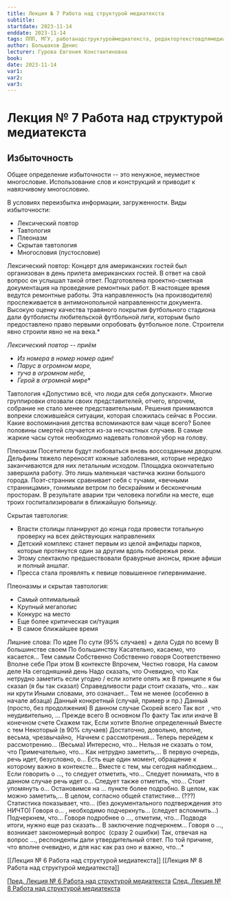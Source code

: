 ```yaml
---
title: Лекция № 7 Работа над структурой медиатекста
subtitle: 
startdate: 2023-11-14
enddate: 2023-11-14
tags: ППП, МГУ, работанадструктуроймедиатекста, редактортекстовдлямедиа
author: Большаков Денис
lecturer: Гурова Евгения Константиновна
book: 
date: 2023-11-14
var1: 
var2: 
var3:
---
```

# Лекция № 7 Работа над структурой медиатекста

## Избыточность

Общее определение избыточности -- это ненужное, неуместное многословие. Использование слов и конструкций и приводит к навязчивому многословию. 

В условиях переизбытка информации, загруженности. 
Виды избыточности:
* Лексический повтор
* Тавтология
* Плеоназм
* Скрытая тавтология
* Многословия (пустословие)


Лексический повтор:
Концерт для американских гостей был организован в день прилета американских гостей.
В ответ на свой вопрос он услышал такой ответ.
Подготовлена проектно-сметная документация на проведение ремонтных работ. В настоящее время ведутся ремонтные работы.
Эта направленность (на производителя) прослеживается в антимонопольной направленности документа.
Высокую оценку качества травяного покрытия футбольного стадиона дали футболисты любительской футбольной лиги, которым было предоставлено право первыми опробовать футбольное поле.
Строители явно строили явно не на века.*

*Лексический повтор -- приём*
* *Из номера в номер номер один!*
* *Парус в огромном море,*
* *туча в огромном небе,*
* *Герой в огромной мире**

Тавтология
«Допустимо всё, что люди для себя допускают».
Многие группировки отозвали своих представителей, отчего, впрочем, собрание не стало менее представительным.
Решения принимаются вопреки сложившейся ситуации, которая сложилась сейчас в России.
Какие воспоминания детства вспоминаются вам чаще всего?
Более половины смертей случается из-за несчастных случаев.
В самые жаркие часы суток необходимо надевать головной убор на голову.

Плеоназм
Посетители будут любоваться вновь воссозданным дворцом.
Дельфины тяжело переносят кожные заболевания, которые нередко заканчиваются для них летальным исходом.
Площадка окончательно завершила работу.
Это лишь маленькая частичка жизни большого города.
Поэт-странник сравнивает себя с тучами, «вечными странницами», гонимыми ветром по бескрайним и бесконечным просторам.
В результате аварии три человека погибли на месте, еще троих госпитализировали в ближайшую больницу.


Скрытая тавтология:
* Власти столицы планируют до конца года провести тотальную проверку на всех действующих направлениях
* Детский комплекс станет первым из целой анфилады парков, которые протянутся один за другим вдоль побережья реки.
* Этому спектаклю предшествовали бравурные анонсы, яркие афиши и полный аншлаг.
* Пресса стала проявлять к певице повышенное гипервнимание.


Плеоназмы и скрытая тавтология:
* Самый оптимальный
* Крупный мегаполис
* Конкурс на место
* Еще более критическая си/туация
* В самое ближайшее время



Лишние слова:
По идее
По сути (95% случаев) + дела
Судя по всему
В большинстве своем
По большинству
Касательно, касаемо, что касается…
Тем самым
Собственно
Собственно говоря
Соответственно
Вполне себе
При этом
В контексте
Впрочем,
Честно говоря,
На самом деле
На сегодняшний день
Надо сказать, что
Очевидно, что
Как нетрудно заметить
если угодно / если хотите
опять же
В принципе
я бы сказал (я бы так сказал)
Справедливости ради стоит сказать, что…
как ни крути
Иными словами, это означает…
Тем не менее (особенно в начале абзаца)
Данный конкретный (случай, пример и пр.)
Данный (просто, без продолжения)
В данном случае
Скорей всего
Так вот 
, что неудивительно, …
Прежде всего
В основном
По факту
Так или иначе
В конечном счете
Скажем так,
Если хотите
Вполне определенный
Вместе с тем
Некоторый (в 90% случаев)
Достаточно, довольно, вполне, весьма, чрезвычайно, 
Начнем с рассмотрения…
Теперь перейдем к рассмотрению…
(Весьма) Интересно, что…
Нельзя не сказать о том, что
Примечательно, что…
Как нетрудно заметить,…
В первую очередь, речь идет, безусловно, о…
Есть еще один момент, обращение к которому важно в контексте…
Вместе с тем, мы сегодня наблюдаем…
Если говорить о …, то следует отметить, что…
Следует понимать, что в данном случае речь идет о…
Следует также отметить, что…
Стоит упомянуть о…
Остановимся на … пункте более подробно.
В целом, как можно заметить,…
В целом, согласно общей статистике… (???)
Статистика показывает, что… (без документального подтверждения это НИЧТО)
Говоря о… , необходимо подчеркнуть… (следует вспомнить…)
Подчеркнем, что…
Говоря подробнее о …, отметим, что…
Подводя итоги, нужно еще раз сказать…
В заключение подчеркнем…
Говоря о …, возникает закономерный вопрос  (сразу 2 ошибки)
Так, отвечая на вопрос …, респонденты дали утвердительный ответ.
По той причине, что вполне очевидно, и для нас как раз оно и важно, что…*





[[Лекция № 6 Работа над структурой медиатекста]]     [[Лекция № 8 Работа над структурой медиатекста]]

[Пред. Лекция № 6 Работа над структурой медиатекста](https://github.com/denisbolshakoff/MSU/blob/main/Работа%20над%20структурой%20медитекста/Лекция%20№%206%20Работа%20над%20структурой%20медиатекста.md)      [След. Лекция № 8 Работа над структурой медиатекста](https://github.com/denisbolshakoff/MSU/blob/main/Работа%20над%20структурой%20медитекста/Лекция%20№%208%20Работа%20над%20структурой%20медиатекста.md)